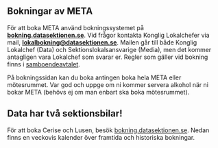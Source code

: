 ## Bokningar av META

För att boka META använd bokningssystemet på 
**[bokning.datasektionen.se](http://bokning.datasektionen.se)**. 
Vid frågor kontakta Konglig Lokalchefer via mail,
**[lokalbokning@datasektionen.se](mailto:lokalbokning@datasektionen.se)**. Mailen går
till både Konglig Lokalchef (Data) och Sektionslokalsansvarige (Media),
men det kommer antagligen vara Lokalchef som svarar er.
Regler som gäller vid bokning finns i [samboendeavtalet](https://dsekt.se/samboendeavtal).

På bokningssidan kan du boka antingen boka hela META eller mötesrummet. Var god och uppge om ni kommer servera alkohol när ni bokar META (behövs
ej om man enbart ska boka mötesrummet).

<div id="calendar"></div>
<div id="calendar2"></div>
<script type="text/javascript">
    window.pandoraConfig = [
        {
            entityId: 7,
            containerId: 'calendar'
        },
        {
            entityId: 8,
            containerId: 'calendar2'
        }
    ];
</script>
<script type="text/javascript" src="https://bokning.datasektionen.se/js/cors/component.js"></script>
<link href="https://bokning.datasektionen.se/css/component.css" type="text/css" rel="stylesheet">

## Data har två sektionsbilar!

För att boka Cerise och Lusen, besök [bokning.datasektionen.se](https://bokning.datasektionen.se/bookings/5). Nedan finns en veckovis kalender över framtida och historiska bokningar.

<div id="calendar"></div>
<script type="text/javascript">
	window.pandoraConfig = [
		{
			entityId: 5,
			containerId: 'calendar'
		}
	];
</script>
<script type="text/javascript" src="https://bokning.datasektionen.se/js/cors/component.js"></script>
<link href="https://bokning.datasektionen.se/css/component.css" type="text/css" rel="stylesheet">
